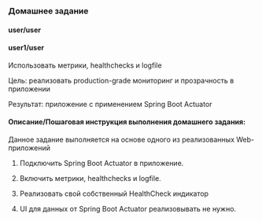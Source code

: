 ### Домашнее задание

#### user/user
#### user1/user

Использовать метрики, healthchecks и logfile

Цель: реализовать production-grade мониторинг и прозрачность в приложении

Результат: приложение с применением Spring Boot Actuator

#### Описание/Пошаговая инструкция выполнения домашнего задания:

Данное задание выполняется на основе одного из реализованных Web-приложений

1. Подключить Spring Boot Actuator в приложение.

2. Включить метрики, healthchecks и logfile.

3. Реализовать свой собственный HealthCheck индикатор

4. UI для данных от Spring Boot Actuator реализовывать не нужно.


